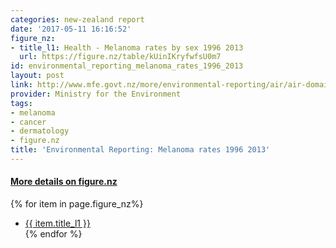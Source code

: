 ```yaml
---
categories: new-zealand report
date: '2017-05-11 16:16:52'
figure_nz:
- title_l1: Health - Melanoma rates by sex 1996 2013
  url: https://figure.nz/table/kUinIKryfwfsU0m7
id: environmental_reporting_melanoma_rates_1996_2013
layout: post
link: http://www.mfe.govt.nz/more/environmental-reporting/air/air-domain-report-2014/data-and-supporting-information/data-files
provider: Ministry for the Environment
tags:
- melanoma
- cancer
- dermatology
- figure.nz
title: 'Environmental Reporting: Melanoma rates 1996 2013'
---
```


<h4><u> More details on figure.nz</u></h4>
{% for item in page.figure_nz%}
<ul class="post-list">
    <li><a href="{{ item.url }}">{{ item.title_l1 }}</a></li>
{% endfor %}
</ul>